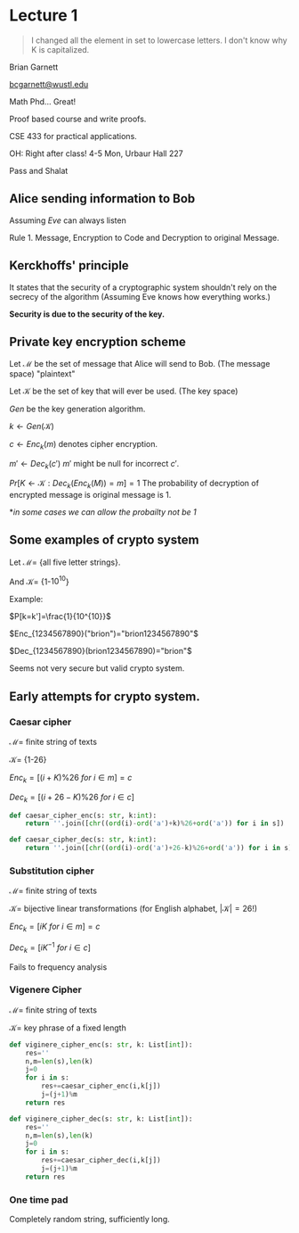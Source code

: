 # Lecture 1

> I changed all the element in set to lowercase letters. I don't know why K is capitalized.

Brian Garnett

bcgarnett@wustl.edu

Math Phd... Great!

Proof based course and write proofs.

CSE 433 for practical applications.

OH: Right after class! 4-5 Mon, Urbaur Hall 227

Pass and Shalat

## Alice sending information to Bob

Assuming _Eve_ can always listen

Rule 1. Message, Encryption to Code and Decryption to original Message.

## Kerckhoffs' principle

It states that the security of a cryptographic system shouldn't rely on the secrecy of the algorithm (Assuming Eve knows how everything works.)

**Security is due to the security of the key.**

## Private key encryption scheme

Let $\mathcal{M}$ be the set of message that Alice will send to Bob. (The message space) "plaintext"

Let $\mathcal{K}$ be the set of key that will ever be used. (The key space)

$Gen$ be the key generation algorithm.

$k\gets Gen(\mathcal{K})$

$c\gets Enc_k(m)$ denotes cipher encryption.

$m'\gets Dec_k(c')$ $m'$ might be null for incorrect $c'$.

$Pr[K\gets \mathcal{K}:Dec_k(Enc_k(M))=m]=1$ The probability of decryption of encrypted message is original message is 1.

*_in some cases we can allow the probailty not be 1_

## Some examples of crypto system

Let $\mathcal{M}=$ {all five letter strings}.

And $\mathcal{K}=$ {1-$10^{10}$}

Example:

$P[k=k']=\frac{1}{10^{10}}$

$Enc_{1234567890}("brion")="brion1234567890"$

$Dec_{1234567890}(brion1234567890)="brion"$

Seems not very secure but valid crypto system.

## Early attempts for crypto system.

### Caesar cipher

$\mathcal{M}=$ finite string of texts

$\mathcal{K}=$ {1-26}

$Enc_k=[(i+K)\% 26\ for\ i \in m]=c$

$Dec_k=[(i+26-K)\% 26\ for\ i \in c]$

```python
def caesar_cipher_enc(s: str, k:int):
    return ''.join([chr((ord(i)-ord('a')+k)%26+ord('a')) for i in s])

def caesar_cipher_dec(s: str, k:int):
    return ''.join([chr((ord(i)-ord('a')+26-k)%26+ord('a')) for i in s])
```

### Substitution cipher

$\mathcal{M}=$ finite string of texts

$\mathcal{K}=$ bijective linear transformations (for English alphabet, $|\mathcal{K}|=26!$)

$Enc_k=[iK\ for\ i \in m]=c$

$Dec_k=[iK^{-1}\ for\ i \in c]$

Fails to frequency analysis

### Vigenere Cipher

$\mathcal{M}=$ finite string of texts

$\mathcal{K}=$ key phrase of a fixed length

```python
def viginere_cipher_enc(s: str, k: List[int]):
    res=''
    n,m=len(s),len(k)
    j=0
    for i in s:
        res+=caesar_cipher_enc(i,k[j])
        j=(j+1)%m
    return res

def viginere_cipher_dec(s: str, k: List[int]):
    res=''
    n,m=len(s),len(k)
    j=0
    for i in s:
        res+=caesar_cipher_dec(i,k[j])
        j=(j+1)%m
    return res
```

### One time pad

Completely random string, sufficiently long.